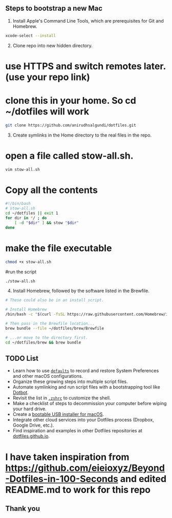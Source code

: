 ## Steps to bootstrap a new Mac

1. Install Apple's Command Line Tools, which are prerequisites for Git and Homebrew.

```zsh
xcode-select --install
```

2. Clone repo into new hidden directory.

# use HTTPS and switch remotes later. (use your repo link)
# clone this in your home. So cd ~/dotfiles will work
```zsh
git clone https://github.com/anirudhsalgundi/dotfiles.git
```

3. Create symlinks in the Home directory to the real files in the repo.

# open a file called stow-all.sh. 

```zsh
vim stow-all.sh
```

# Copy all the contents

```zsh
#!/bin/bash
# stow-all.sh
cd ~/dotfiles || exit 1
for dir in */ ; do
    [ -d "$dir" ] && stow "$dir"
done
```

# make the file executable
```zsh
chmod +x stow-all.sh
```

#run the script

```zsh
./stow-all.sh
```

4. Install Homebrew, followed by the software listed in the Brewfile.

```zsh
# These could also be in an install script.

# Install Homebrew
/bin/bash -c "$(curl -fsSL https://raw.githubusercontent.com/Homebrew/install/HEAD/install.sh)"

# Then pass in the Brewfile location...
brew bundle --file ~/dotfiles/brew/Brewfile

# ...or move to the directory first.
cd ~/dotfiles/brew && brew bundle
```

## TODO List

- Learn how to use [`defaults`](https://macos-defaults.com/#%F0%9F%99%8B-what-s-a-defaults-command) to record and restore System Preferences and other macOS configurations.
- Organize these growing steps into multiple script files.
- Automate symlinking and run script files with a bootstrapping tool like [Dotbot](https://github.com/anishathalye/dotbot).
- Revisit the list in [`.zshrc`](.zshrc) to customize the shell.
- Make a checklist of steps to decommission your computer before wiping your hard drive.
- Create a [bootable USB installer for macOS](https://support.apple.com/en-us/HT201372).
- Integrate other cloud services into your Dotfiles process (Dropbox, Google Drive, etc.).
- Find inspiration and examples in other Dotfiles repositories at [dotfiles.github.io](https://dotfiles.github.io/).


# I have taken inspiration from https://github.com/eieioxyz/Beyond-Dotfiles-in-100-Seconds and edited README.md to work for this repo

## Thank you


